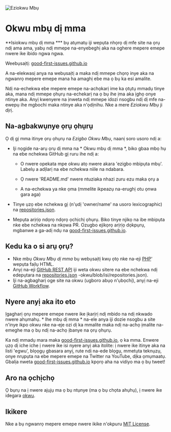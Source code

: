 ![Eziokwu Mbụ](https://github.com/Krishna01work/good-first-issues.github.io/blob/f5ac4b7f8543913637057e166638f1735512434c/assets/github/social-preview.png)

# Okwu mbụ dị mma

**Isiokwu mbụ dị mma *** bụ atụmatụ iji wepụta nhọrọ dị mfe site na ọrụ ndị ama ama, yabụ ndị mmepe na-enyebeghị aka na oghere mepere emepe nwere ike ibido ngwa ngwa.

Weebụsaịtị: [good-first-issues.github.io](https://good-first-issues.github.io)

A na-elekwasị anya na webụsaịtị a maka ndị mmepe chọrọ inye aka na ngwanrọ mepere emepe mana ha amaghị ebe ma ọ bụ ka esi amalite.

Ndị na-echekwa ebe mepere emepe na-achọkarị ime ka ọtụtụ mmadụ tinye aka, mana ndị mmepe ọhụrụ na-echekarị na ọ bụ ihe ịma aka ịghọ onye ntinye aka. Anyị kwenyere na ịnweta ndị mmepe idozi nsogbu ndị dị mfe na-ewepụ ihe mgbochi maka ntinye aka n'ọdịnihu. Nke a mere *Eziokwu Mbụ* ji dịrị.

## Na-agbakwụnye ọrụ ọhụrụ

Ọ dị gị mma itinye ọrụ ọhụrụ na *Ezigbo Okwu Mbụ*, naanị soro usoro ndị a:

- Iji nọgide na-arụ ọrụ dị mma na * Okwu mbụ dị mma *, biko gbaa mbọ hụ na ebe nchekwa GitHub gị ruru ihe ndị a:

     - O nwere opekata mpe okwu atọ nwere akara 'ezigbo mbipụta mbụ'. Labelụ a adịlarị na ebe nchekwa niile na ndabara.

     - Ọ nwere 'README.md' nwere ntuziaka nhazi zuru ezu maka ọrụ a

     - A na-echekwa ya nke ọma (mmelite ikpeazụ na-erughị otu ọnwa gara aga)

- Tinye ụzọ ebe nchekwa gị (n'ụdị 'owner/name' na usoro lexicographic) na [repositories.json](https://github.com/gomzyakov/good-first-issue/blob/main/repositories.json).

- Mepụta arịrịọ ndọrọ ndọrọ ọchịchị ọhụrụ. Biko tinye njikọ na ibe mbipụta nke ebe nchekwa na nkọwa PR. Ozugbo ejikọrọ arịrịọ dọkpụrụ, mgbanwe a ga-adị ndụ na [good-first-issues.github.io](https://good-first-issues.github.io).

## Kedu ka o si arụ ọrụ?

- Nke mbụ *Okwu Mbụ dị mma* bụ webụsaịtị kwụ ọtọ nke na-eji [PHP](https://www.php.net)' wepụta faịlụ HTML.
- Anyị na-eji [GitHub REST API](https://docs.github.com/en/rest) iji weta okwu sitere na ebe nchekwa ndị edepụtara na [repositories.json](https://github.com/gomzyakov/good-first) -okwu/blob/isi/repositories.json).
- Iji na-agbagharị oge site na okwu (ugboro abụọ n'ụbọchị), anyị na-eji [GitHub Workflow](https://docs.github.com/en/actions/using-workflows).

## Nyere anyị aka ito eto

Ịgagharị ọrụ mepere emepe nwere ike ịkarịrị ndị mbido na ndị nkwado nwere ahụmahụ. * Ihe mbụ dị mma * na-ele anya iji dozie nsogbu a site n'inye ikpo okwu nke na-eje ozi dị ka mmalite maka ndị na-achọ ịmalite na-emeghe ma ọ bụ ndị na-achọ ịbanye na ọrụ ọhụrụ.

Ka ndị mmadụ mara maka [good-first-issues.github.io](https://good-first-issues.github.io), ọ ka mma. Enwere ụzọ dị iche iche ị nwere ike isi nyere anyị aka itolite: ị nwere ike itinye aka na listi 'egwu', blọọgụ gbasara anyị, rute ndị na-ede blọgụ, mmetụta teknụzụ, onye nrụpụta na ebe mepere emepe na Twitter na YouTube, dịka ọmụmaatụ. Gbalịa nweta [good-first-issues.github.io](https://good-first-issues.github.io) kpọrọ aha na vidiyo ma ọ bụ tweet!

## Aro na ọchịchọ

Ọ bụrụ na ị nwere ajụjụ ma ọ bụ ntụnye (ma ọ bụ chọta ahụhụ), ị nwere ike idegara [okwu](https://github.com/good-first-issues/good-first-issues.github.io/issues).

## Ikikere

Nke a bụ ngwanrọ mepere emepe nwere ikike n'okpuru [MIT License](https://github.com/good-first-issues/good-first-issues.github.io/blob/main/LICENSE).